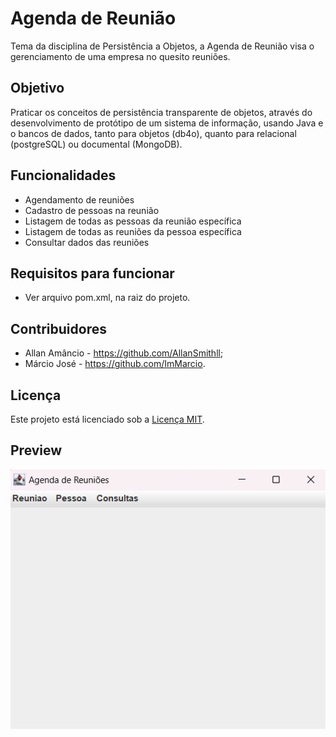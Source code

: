 # Agenda de Reunião
Tema da disciplina de Persistência a Objetos, a Agenda de Reunião visa o gerenciamento de uma empresa no quesito reuniões.

## Objetivo
Praticar os conceitos de persistência transparente de objetos, através do
desenvolvimento de protótipo de um sistema de informação, usando Java e o bancos 
de dados, tanto para objetos (db4o), quanto para relacional (postgreSQL) ou documental (MongoDB).

## Funcionalidades
- Agendamento de reuniões
- Cadastro de pessoas na reunião
- Listagem de todas as pessoas da reunião específica
- Listagem de todas as reuniões da pessoa específica
- Consultar dados das reuniões

## Requisitos para funcionar

- Ver arquivo pom.xml, na raiz do projeto.

## Contribuidores
- Allan Amâncio - https://github.com/AllanSmithll;
- Márcio José - https://github.com/ImMarcio.

## Licença
Este projeto está licenciado sob a [Licença MIT](https://opensource.org/license/mit/).

## Preview

![Preview da tela principal, sem imagem](image.png)
